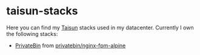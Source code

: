 # taisun-stacks
Here you can find my [Taisun](https://www.taisun.io/) stacks used in my datacenter. Currently I own the following stacks:

* [PrivateBin](https://privatebin.info/) from [privatebin/nginx-fpm-alpine](https://hub.docker.com/r/privatebin/nginx-fpm-alpine/)
